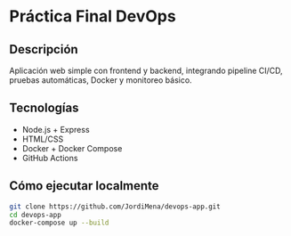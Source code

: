 # Práctica Final DevOps

## Descripción
Aplicación web simple con frontend y backend, integrando pipeline CI/CD, pruebas automáticas, Docker y monitoreo básico.

## Tecnologías
- Node.js + Express
- HTML/CSS
- Docker + Docker Compose
- GitHub Actions

## Cómo ejecutar localmente
```bash
git clone https://github.com/JordiMena/devops-app.git
cd devops-app
docker-compose up --build

